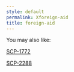 ```yaml
---
style: default
permalink: Xforeign-aid
title: foreign-aid
---
```

You may also like:

[SCP-1772](http://scp-wiki.net/scp-1772)

[SCP-2288](http://scp-wiki.net/scp-2288)
